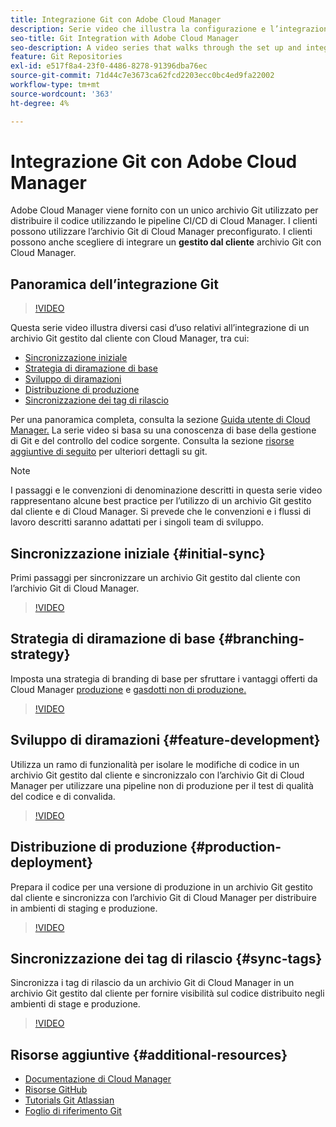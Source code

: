 ```yaml
---
title: Integrazione Git con Adobe Cloud Manager
description: Serie video che illustra la configurazione e l’integrazione di un archivio Git gestito dal cliente (on-premise) con Adobe Cloud Manager.
seo-title: Git Integration with Adobe Cloud Manager
seo-description: A video series that walks through the set up and integration of a customer-managed (on-premise) git repository with Adobe Cloud Manager.
feature: Git Repositories
exl-id: e517f8a4-23f0-4486-8278-91396dba76ec
source-git-commit: 71d44c7e3673ca62fcd2203ecc0bc4ed9fa22002
workflow-type: tm+mt
source-wordcount: '363'
ht-degree: 4%

---
```


# Integrazione Git con Adobe Cloud Manager

Adobe Cloud Manager viene fornito con un unico archivio Git utilizzato per distribuire il codice utilizzando le pipeline CI/CD di Cloud Manager. I clienti possono utilizzare l’archivio Git di Cloud Manager preconfigurato. I clienti possono anche scegliere di integrare un **gestito dal cliente** archivio Git con Cloud Manager.

## Panoramica dell’integrazione Git

>[!VIDEO](https://video.tv.adobe.com/v/28710/)

Questa serie video illustra diversi casi d’uso relativi all’integrazione di un archivio Git gestito dal cliente con Cloud Manager, tra cui:

* [Sincronizzazione iniziale](#initial-sync)
* [Strategia di diramazione di base](#branching-strategy)
* [Sviluppo di diramazioni](#feature-development)
* [Distribuzione di produzione](#production-deployment)
* [Sincronizzazione dei tag di rilascio](#sync-tags)

Per una panoramica completa, consulta la sezione [Guida utente di Cloud Manager.](https://experienceleague.adobe.com/docs/experience-manager-cloud-manager/using/introduction-to-cloud-manager.html?lang=it) La serie video si basa su una conoscenza di base della gestione di Git e del controllo del codice sorgente. Consulta la sezione [risorse aggiuntive di seguito](#additional-resources) per ulteriori dettagli su git.

>[!NOTE]
>
> I passaggi e le convenzioni di denominazione descritti in questa serie video rappresentano alcune best practice per l’utilizzo di un archivio Git gestito dal cliente e di Cloud Manager. Si prevede che le convenzioni e i flussi di lavoro descritti saranno adattati per i singoli team di sviluppo.

## Sincronizzazione iniziale {#initial-sync}

Primi passaggi per sincronizzare un archivio Git gestito dal cliente con l’archivio Git di Cloud Manager.

>[!VIDEO](https://video.tv.adobe.com/v/28711/?quality=12)

## Strategia di diramazione di base {#branching-strategy}

Imposta una strategia di branding di base per sfruttare i vantaggi offerti da Cloud Manager [produzione](configuring-production-pipelines.md) e [gasdotti non di produzione.](configuring-non-production-pipelines.md)

>[!VIDEO](https://video.tv.adobe.com/v/28712/?quality=12)

## Sviluppo di diramazioni {#feature-development}

Utilizza un ramo di funzionalità per isolare le modifiche di codice in un archivio Git gestito dal cliente e sincronizzalo con l’archivio Git di Cloud Manager per utilizzare una pipeline non di produzione per il test di qualità del codice e di convalida.

>[!VIDEO](https://video.tv.adobe.com/v/28723/?quality=12)

## Distribuzione di produzione {#production-deployment}

Prepara il codice per una versione di produzione in un archivio Git gestito dal cliente e sincronizza con l’archivio Git di Cloud Manager per distribuire in ambienti di staging e produzione.

>[!VIDEO](https://video.tv.adobe.com/v/28724/?quality=12)

## Sincronizzazione dei tag di rilascio {#sync-tags}

Sincronizza i tag di rilascio da un archivio Git di Cloud Manager in un archivio Git gestito dal cliente per fornire visibilità sul codice distribuito negli ambienti di stage e produzione.

>[!VIDEO](https://video.tv.adobe.com/v/28725/?quality=12)

## Risorse aggiuntive {#additional-resources}

* [Documentazione di Cloud Manager](https://experienceleague.adobe.com/docs/experience-manager-cloud-manager/using/introduction-to-cloud-manager.html)
* [Risorse GitHub](https://try.github.io)
* [Tutorials Git Atlassian](https://www.atlassian.com/git/tutorials/what-is-version-control)
* [Foglio di riferimento Git](https://education.github.com/git-cheat-sheet-education.pdf)
